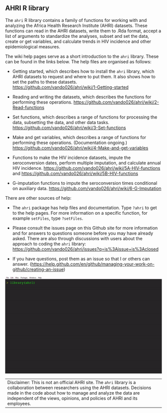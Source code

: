 ## AHRI R library

The `ahri` R library contains a family of functions for working with and
analyzing the Africa Health Research Institute (AHRI) datasets. These
functions can read in the AHRI datasets, write them to .Rda format,
accept a list of arguments to standardize the analyses, subset and set
the data, create or get variables, and calculate trends in HIV incidence
and other epidemiological measures.

The wiki help pages serve as a short introduction to the `ahri` library.
These can be found in the links below. The help files are organised as
follows:

  - Getting started, which describes how to install the `ahri` library,
    which AHRI datasets to request and where to put them. It also shows
    how to set the paths to these datasets.
    <https://github.com/vando026/ahri/wiki/1-Getting-started>

  - Reading and writing the datasets, which describes the functions for
    performing these operations.
    <https://github.com/vando026/ahri/wiki/2-Read-functions>

  - Set functions, which describes a range of functions for processing
    the data, subsetting the data, and other data tasks.
    <https://github.com/vando026/ahri/wiki/3-Set-functions>

  - Make and get variables, which describes a range of functions for
    performing these operations. (Documentation ongoing.)
    <https://github.com/vando026/ahri/wiki/4-Make-and-get-variables>

  - Functions to make the HIV incidence datasets, impute the
    seroconversion dates, perform multiple imputation, and calculate
    annual HIV incidence.
    <https://github.com/vando026/ahri/wiki/5A-HIV-functions> and
    <https://github.com/vando026/ahri/wiki/5B-HIV-functions>

  - G-imputation functions to impute the seroconversion times
    conditional on auxiliary data.
    <https://github.com/vando026/ahri/wiki/6-G-Imputation>

There are other sources of help:

  - The `ahri` package has help files and documentation. Type `?ahri` to
    get to the help pages. For more information on a specific function,
    for example `setFiles`, type `?setFiles`.

  - Please consult the issues page on this Github site for more
    information and for answers to questions someone before you may have
    already asked. There are also through discussions with users about
    the approach to coding the `ahri` library:
    <https://github.com/vando026/ahri/issues?q=is%3Aissue+is%3Aclosed>

  - If you have questions, post them as an issue so that I or others can
    answer.
    (<https://help.github.com/en/github/managing-your-work-on-github/creating-an-issue>)

![demo1](demo.gif)

|                                                                                                                                                                                                                                                                                       |
| ------------------------------------------------------------------------------------------------------------------------------------------------------------------------------------------------------------------------------------------------------------------------------------- |
| Disclaimer: This is not an official AHRI site. The `ahri` library is a collaboration between researchers using the AHRI datasets. Decisions made in the code about how to manage and analyze the data are independent of the views, opinions, and policies of AHRI and its employees. |
